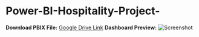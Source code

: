 # Power-BI-Hospitality-Project-
**Download PBIX File:** [Google Drive Link](https://app.powerbi.com/groups/me/reports/a2fc6a82-c592-4190-a541-abcf37ce171a/88cc4fd21e04d88a7f3f?experience=power-bi)
**Dashboard Preview:** ![Screenshot](<img width="609" alt="Screenshot " src="https://github.com/user-attachments/assets/f42f9bc1-7407-4206-bc23-d39201a5deb1" />)

